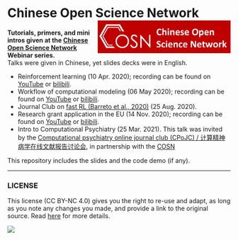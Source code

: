 # Chinese Open Science Network <img src="https://github.com/lei-zhang/COSN_webinar/raw/master/COSN.PNG" align="right" width="300px">

**Tutorials, primers, and mini intros given at the [Chinese Open Science Network](https://open-sci.cn/) Webinar series.** <br />
Talks were given in Chinese, yet slides decks were in English.

 - Reinforcement learning (10 Apr. 2020); recording can be found on [YouTube](https://youtu.be/ss30ch9IZnw) or [bilibili](https://www.bilibili.com/video/BV135411t7f3).
 - Workflow of computational modeling (06 May 2020); recording can be found on [YouTube](https://youtu.be/w8UvTu8MTP4) or [bilibili](https://www.bilibili.com/video/BV1RK4y1b7ay/).
 - Journal Club on [fast RL (Barreto et al., 2020)](https://www.pnas.org/content/early/2020/08/13/1907370117) (25 Aug. 2020).
 - Research grant application in the EU (14 Nov. 2020); recording can be found on [YouTube](https://youtu.be/VA2SZDKDzwY) or [bilibili](https://www.bilibili.com/video/BV1eh411C7gx).
 - Intro to Computational Psychiatry (25 Mar. 2021). This talk was invited by the [Computational psychiatry online journal club (CPoJC) / 计算精神病学在线文献报告讨论会](https://github.com/coolspiderghy/Computational_Psychiatry_online_Journal_Club), in partnership with the [COSN](https://open-sci.cn/)

This repository includes the slides and the code demo (if any). 

___

### LICENSE

This license (CC BY-NC 4.0) gives you the right to re-use and adapt, as long as you note any changes you made, and provide a link to the original source. Read [here](https://creativecommons.org/licenses/by-nc/4.0/) for more details. 

![](https://upload.wikimedia.org/wikipedia/commons/9/99/Cc-by-nc_icon.svg)
